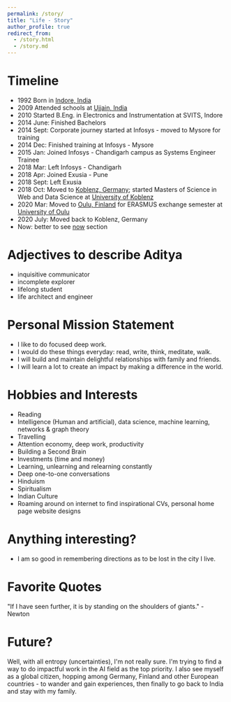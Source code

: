 ```yaml
---
permalink: /story/
title: "Life - Story"
author_profile: true
redirect_from: 
  - /story.html
  - /story.md
---
```

Timeline
=====
* 1992 Born in [Indore, India](https://en.wikipedia.org/wiki/Indore) 
* 2009 Attended schools at  [Ujjain, India](https://en.wikipedia.org/wiki/Ujjain)
* 2010 Started B.Eng. in Electronics and Instrumentation at SVITS, Indore
* 2014 June: Finished Bachelors
* 2014 Sept: Corporate journey started at Infosys - moved to Mysore for training
* 2014 Dec: Finished training at Infosys - Mysore
* 2015 Jan: Joined Infosys - Chandigarh campus as Systems Engineer Trainee
* 2018 Mar: Left Infosys - Chandigarh
* 2018 Apr: Joined Exusia - Pune
* 2018 Sept: Left Exusia
* 2018 Oct: Moved to [Koblenz, Germany](https://en.wikipedia.org/wiki/Koblenz); started Masters of Science in Web and Data Science at [University of Koblenz](https://west.uni-koblenz.de/studying/mwds)
* 2020 Mar: Moved to [Oulu, Finland](https://en.wikipedia.org/wiki/Oulu) for ERASMUS exchange semester at [University of Oulu](https://en.wikipedia.org/wiki/University_of_Oulu)
* 2020 July: Moved back to Koblenz, Germany
* Now: better to see [now](https://adityam582.github.io/now/) section


Adjectives to describe Aditya
=====
* inquisitive communicator
* incomplete explorer
* lifelong student
* life architect and engineer 



Personal Mission Statement
=====

* I like to do focused deep work. 
* I would do these things everyday: read, write, think, meditate, walk.
* I will build and maintain delightful relationships with family and friends. 
* I will learn a lot to create an impact by making a difference in the world.


Hobbies and Interests
======
* Reading
* Intelligence (Human and artificial), data science, machine learning, networks & graph theory
* Travelling
* Attention economy, deep work, productivity
* Building a Second Brain
* Investments (time and money)
* Learning, unlearning and relearning constantly
* Deep one-to-one conversations
* Hinduism
* Spiritualism
* Indian Culture
* Roaming around on internet to find inspirational CVs, personal home page website designs


<!-- What do I do?
======
* Learn: Constant self-initiated learner: a believer, creator, and user of mental models. In my free time, I also generally enjoy working on side projects to make my own life easier. Specifically, I'm working to create comprehensive knowledge base of my life.

* Study: I'm a multi-disciplinary person. I completed Bachelors of Engineering in Electronics and Instrumentation Engineering from [Shree Vaishnav Institute of Technology and Science, Indore - India](https://svvv.edu.in/). However, I did not get spark to stay in electronics field, instead I was always more interested with computers. The concepts learnt from the field of electronics were certainly useful to understand and apply concepts in computer science. So ya, I switched from Electronics to Computer Science field. Currently, I'm a M.Sc. student in Web & Data Science at the [University of Koblenz, Germany](https://west.uni-koblenz.de/studying/mwds). My masters is focused on the Web, Data Science, and Information Retrieval. I gained foundational knowledge about various topics from the fields as Web, Technology, Business and Society. 

My Master thesis is "Leveraging graph representation (deep) learning for software engineering", under [Prof. Dr. Ralf Laemmel](http://www.softlang.org/rlaemmel:home) and [Johannes Haertel](http://www.softlang.org/johanneshaertel:home), as part of Software Languages research group.



* Work: I've worked and excelled in wide range of tasks and roles.  -->


Anything interesting?
=====
* I am so good in remembering directions as to be lost in the city I live.
<!-- * It’s been more than 3 years I have rarely used social media accounts to focus on my learning and thinking process, to make my time follow my values. -->



<!-- I created, and still manage community server for University of Koblenz Web & Data science students, hosted on [Discord](). This is actively used by more than 150 students (precisely 177) to collaborate and to share useful information among students community.  -->



Favorite Quotes
=====
"If I have seen further, it is by standing on the shoulders of giants." - Newton


Future?
======

Well, with all entropy (uncertainties), I'm not really sure. I'm trying to find a way to do impactful work in the AI field as the top priority. I also see myself as a global citizen, hopping among Germany, Finland and other European countries - to wander and gain experiences, then finally to go back to India and stay with my family.